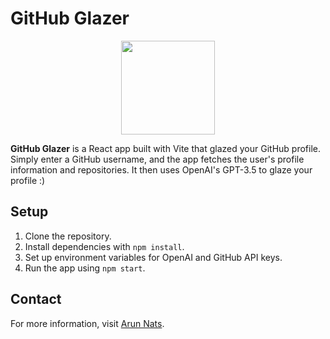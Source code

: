 # GitHub Glazer

<div align="center">
  <img src="https://github.com/user-attachments/assets/6967639c-6c43-4649-b285-26ac15b63848" width="150" height="150" />
</div>

**GitHub Glazer** is a React app built with Vite that glazed your GitHub profile. Simply enter a GitHub username, and the app fetches the user's profile information and repositories. It then uses OpenAI's GPT-3.5 to glaze your profile :)

## Setup
1. Clone the repository.
2. Install dependencies with `npm install`.
3. Set up environment variables for OpenAI and GitHub API keys.
4. Run the app using `npm start`.

## Contact
For more information, visit [Arun Nats](https://arunnats.com).
